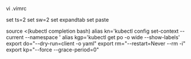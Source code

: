 vi .vimrc

set ts=2
set sw=2
set expandtab
set paste

source <(kubectl completion bash)
alias kn='kubectl config set-context --current --namespace '
alias kgp='kubectl get po -o wide --show-labels'
export do="--dry-run=client -o yaml"
export rm="--restart=Never --rm -i"
export kp="--force --grace-period=0"
